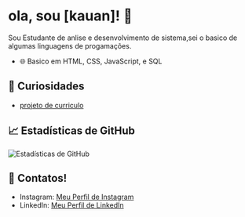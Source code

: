 # ola, sou [kauan]! 👋

Sou Estudante de anlise e desenvolvimento de sistema,sei o basico de algumas linguagens de progamações.

- 🌐 Basico em HTML, CSS, JavaScript, e SQL

## 🚀 Curiosidades

- [projeto de curriculo](file:///C:/Users/kauan/Desktop/trabalho.html/corriculo/index.html)

## 📈 Estadísticas de GitHub

![Estadísticas de GitHub](https://github-readme-stats.vercel.app/api?username=usuario123&show_icons=true&theme=radical)

## 🤝 Contatos!
- Instagram: [Meu Perfil de Instagram](https://www.instagram.com/kauan.kvn/)
- LinkedIn: [Meu Perfil de LinkedIn](https://www.linkedin.com/in/kauanfuturedev)
